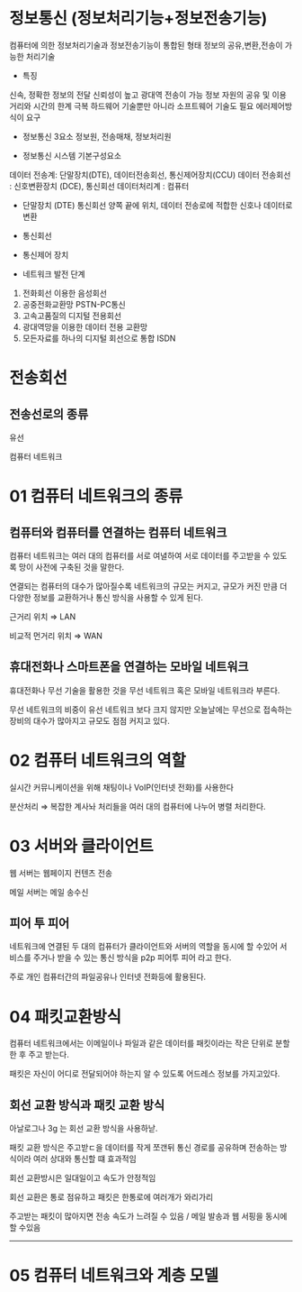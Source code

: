 # 정보통신 (정보처리기능+정보전송기능)

컴퓨터에 의한 정보처리기술과 정보전송기능이 통합된 형태
정보의 공유,변환,전송이 가능한 처리기술

- 특징

신속, 정확한 정보의 전달
신뢰성이 높고 광대역 전송이 가능
정보 자원의 공유 및 이용
거리와 시간의 한계 극복
하드웨어 기술뿐만 아니라 소프트웨어 기술도 필요
에러제어방식이 요구

- 정보통신 3요소
  정보원, 전송매채, 정보처리원

- 정보통신 시스템 기본구성요소

데이터 전송계: 단말장치(DTE), 데이터전송회선, 통신제어장치(CCU)
데이터 전송회선 : 신호변환장치 (DCE), 통신회선
데이터처리계 : 컴퓨터

- 단말장치 (DTE)
  통신회선 양쪽 끝에 위치, 데이터 전송로에 적합한 신호나 데이터로 변환

- 통신회선

- 통신제어 장치

- 네트워크 발전 단계

1. 전화회선 이용한 음성회선
2. 공중전화교환망 PSTN-PC통신
3. 고속고품질의 디지털 전용회선
4. 광대역망을 이용한 데이터 전용 교환망
5. 모든자료를 하나의 디지털 회선으로 통합 ISDN

# 전송회선

## 전송선로의 종류

유선

컴퓨터 네트워크

# 01 컴퓨터 네트워크의 종류

## 컴퓨터와 컴퓨터를 연결하는 컴퓨터 네트워크

컴퓨터 네트워크는 여러 대의 컴퓨터를 서로 여녈하여 서로 데이터를 주고받을 수 있도록 망이 사전에 구축된 것을 말한다. 

연결되는 컴퓨터의 대수가 많아질수록 네트워크의 규모는 커지고, 규모가 커진 만큼 더 다양한 정보를 교환하거나 통신 방식을 사용할 수 있게 된다. 

근거리 위치 ⇒  LAN 

비교적 먼거리 위치 ⇒ WAN 

## 휴대전화나 스마트폰을 연결하는 모바일 네트워크

휴대전화나 무선 기술을 활용한 것을 무선 네트워크 혹은 모바일 네트워크라 부른다.

무선 네트워크의 비중이 유선 네트워크 보다 크지 않지만 오늘날에는 무선으로 접속하는 장비의 대수가 많아지고 규모도 점점 커지고 있다. 

# 02 컴퓨터 네트워크의 역할

실시간 커뮤니케이션을 위해 채팅이나 VoIP(인터넷 전화)를 사용한다 

분산처리 ⇒ 복잡한 계사놔 처리들을 여러 대의 컴퓨터에 나누어 병렬 처리한다. 

# 03 서버와 클라이언트

웹 서버는 웹페이지 컨텐츠 전송

메일 서버는 메일 송수신 

## 피어 투 피어

네트워크에 연결된 두 대의 컴퓨터가 클라이언트와 서버의 역할을 동시에 할 수있어 서비스를 주거나 받을 수 있는 통신 방식을 p2p 피어투 피어 라고 한다. 

주로 개인 컴퓨터간의 파일공유나 인터넷 전화등에 활용된다. 

# 04 패킷교환방식

컴퓨터 네트워크에서는 이메일이나 파일과 같은 데이터를 패킷이라는 작은 단위로 분할 한 후 주고 받는다. 

패킷은 자신이 어디로 전달되어야 하는지 알 수 있도록 어드레스 정보를 가지고있다.

## 회선 교환 방식과 패킷 교환 방식

아날로그나 3g 는 회선 교환 방식을 사용하낟.

패킷 교환 방식은 주고받ㄷ을 데이터를 작게 쪼갠뒤 통신 경로를 공유하며 전송하는 방식이라 여러 상대와 통신할 떄 효과적임 

회선 교환방시은 일대일이고 속도가 안정적임 

회선 교환은 통로 점유하고 패킷은 한통로에 여러개가 와리가리 

주고받는 패킷이 많아지면 전송 속도가 느려질 수 있음 / 메일 발송과 웹 서핑을 동시에 할 수있음 

---

# 05 컴퓨터 네트워크와 계층 모델